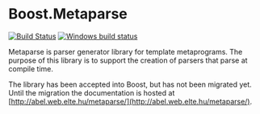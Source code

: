# Boost.Metaparse

[![Build Status](https://secure.travis-ci.org/sabel83/metaparse.png?branch=master "Build Status")](http://travis-ci.org/sabel83/metaparse)
[![Windows build status](https://ci.appveyor.com/api/projects/status/kug4ins0ygnmy1pl/branch/master?svg=true)](https://ci.appveyor.com/project/sabel83/metaparse/branch/master)

Metaparse is parser generator library for template metaprograms. The purpose of
this library is to support the creation of parsers that parse at compile time.

The library has been accepted into Boost, but has not been migrated yet. Until
the migration the documentation is hosted at
[http://abel.web.elte.hu/metaparse/](http://abel.web.elte.hu/metaparse/).

